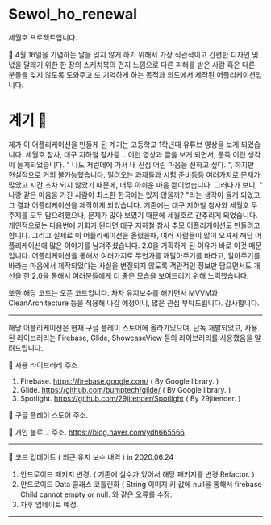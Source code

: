 # Sewol_ho_renewal
세월호 프로젝트입니다.

:ship: 4월 16일을 기념하는 날을 잊지 않게 하기 위해서 가장 직관적이고 간편한 디자인 및 넋을 달래기 위한 한 장의 스케치북의 편지 느낌으로
다른 피해를 받은 사람 혹은 다른 분들을 잊지 않도록 도와주고 또 기억하게 하는 목적과 의도에서 제작된 어플리케이션입니다. 

# 계기 :ship:

제가 이 어플리케이션을 만들게 된 계기는 고등학교 1학년때 유튜브 영상을 보게 되었습니다. 세월호 참사, 대구 지하철 참사등 .. 이런 영상과 글을 보게 되면서, 문뜩 이런 생각이 들게되었습니다.
" 나도 저런데에 가서 내 진심 어린 마음을 전하고 싶다. ", 하지만 현실적으로 거의 불가능했습니다. 밀려오는 과제들과 시험 준비등등 여러가지로 문제가 많았고 시간 조차 되지 않았기 때문에, 너무 아쉬운 마음 뿐이었습니다. 그러다가 보니, " 나랑 같은 마음을 가진 사람이 최소한 한국에는 있지 않을까? "라는 생각이 들게 되었고, 그 결과 어플리케이션을 제작하게 되었습니다. 기존에는 대구 지하철 참사와 세월호 두 주제를 모두 담으려했으나, 문제가 많아 보였기 때문에 세월호로 간추리게 되었습니다. 개인적으로는 다음번에 기회가 된다면 대구 지하철 참사 추모 어플리케이션도 만들려고 합니다. 그리고 실제로 이 어플리케이션을 올렸을때, 여러 사람들이 많이 오셔서 해당 어플리케이션에 많은 이야기를 남겨주셨습니다. 2.0을 기획하게 된 이유가 바로 이것 때문입니다. 어플리케이션을 통해서 여러가지로 무언가를 깨달아주기를 바라고, 알아주기를 바라는 마음에서 제작되었다는 사실을 변질되지 않도록 객관적인 정보만 담으면서도 개선을 한 2.0을 통해서 여러분들에게 더 좋은 모습을 보여드리기 위해 노력했습니다. 

또한 해당 코드는 오픈 코드입니다. 차차 유지보수를 해가면서 MVVM과 CleanArchitecture 등을 적용해 나갈 예정이니, 많은 관심 부탁드립니다. 감사합니다.

----------------------------------------------------------------------------------------

해당 어플리케이션은 현재 구글 플레이 스토어에 올라가있으며, 단독 개발되었고, 
사용된 라이브러리는 Firebase, Glide, ShowcaseView 등의 라이브러리를 사용했음을 알려드립니다.

:speech_balloon: 사용 라이브러리 주소.
1. Firebase. https://firebase.google.com/ ( By Google library. )
2. Glide. https://github.com/bumptech/glide/ ( By Google library. )
3. Spotlight. https://github.com/29jitender/Spotlight ( By 29jitender. )

:speech_balloon: 구글 플레이 스토어 주소.

:speech_balloon: 개인 블로그 주소.
https://blog.naver.com/ydh665566

----------------------------------------------------------------------------------------

:speech_balloon: 코드 업데이트 ( 최근 유지 보수 내역 ) in 2020.06.24

1. 안드로이드 패키지 변경. ( 기존에 실수가 있어서 해당 패키지를 변경 Refactor. )
2. 안드로이드 Data 클래스 코틀린화 ( String 이미지 키 값에 null을 통해서 firebase Child cannot empty or null. 와 같은 오류를 수정.
3. 차후 업데이트 예정.

----------------------------------------------------------------------------------------

